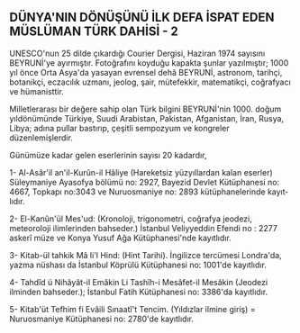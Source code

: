 ## DÜNYA'NIN DÖNÜŞÜNÜ İLK DEFA İSPAT EDEN MÜSLÜMAN TÜRK DAHİSİ - 2

UNESCO'nun 25 dilde çıkardığı Courier Der­gisi, Haziran 1974 sayısını BEYRUNİ'ye ayırmış­tır. Fotoğrafını koyduğu kapakta şunlar yazıl­mıştır; 1000 yıl önce Orta Asya'da yasayan ev­rensel dehâ BEYRUNİ, astronom, tarihçi, bota­nikçi, eczacılık uzmanı, jeolog, şair, mütefekkir, matematikçi, coğrafyacı ve hümanisttir.

Milletlerarası bir değere sahip olan Türk bil­gini BEYRUNİ'nin 1000. doğum yıldönümünde Türkiye, Suudi Arabistan, Pakistan, Afganistan, İran, Rusya, Libya; adına pullar bastırıp, çeşitli sempozyum ve kongreler düzenlemişlerdir.

Günümüze kadar gelen eserlerinin sayısı 20 kadardır,

1- Al-Asâr'il an'il-Kurûn-il Hâliye (Hareketsiz yüzyıllardan kalan eserler) Süleymaniye Ayasofya bölümü no: 2927, Bayezid Dev­let Kütüphanesi no: 4667, Topkapı no:3043 ve Nuruosmaniye no: 2893 kütüphanelerinde kayıt­lıdır.

2- El-Kanûn'ül Mes'ud: (Kronoloji, tri­gonometri, coğrafya jeodezi, meteoroloji ilimlerinden bahseder.) İstanbul Veliyyeddin Efendi no : 2277 askerî müze ve Konya Yusuf Ağa Kütüphanesi'nde kayıtlıdır.

3- Kitab-ül tahkik Mâ li'l Hind: (Hint Tarihi). İngilizce tercümesi Londra'da, yazma nüshası da İstanbul Köprülü Kütüphanesi no: 1001'de kayıtlıdır.

4- Tahdîd ü Nihâyât-il Emâkin Li Tashîh-i Mesâfet-il Mesâkin (Jeodezi ilminden bahseder.); İstanbul Fatih Kütüphanesi no: 3386'da kayıtlıdır.

5- Kitab'üt Tefhim fi Evâili Sınaatî't Tencim. (Yıldızlar il­mine giriş) = Nuruosmaniye Kütüphanesi no: 2780'de kayıtlıdır.
